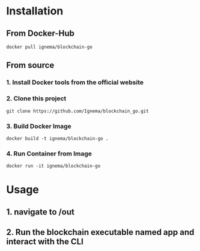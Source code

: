 # Installation

## From Docker-Hub

    docker pull ignema/blockchain-go

## From source

### 1. Install Docker tools from the official website

### 2. Clone this project

    git clone https://github.com/Ignema/blockchain_go.git

### 3. Build Docker Image

    docker build -t ignema/blockchain-go .

### 4. Run Container from Image

    docker run -it ignema/blockchain-go

# Usage

## 1. navigate to /out

## 2. Run the blockchain executable named app and interact with the CLI